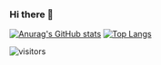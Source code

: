 ### Hi there 👋
[![Anurag's GitHub stats](https://github-readme-stats.vercel.app/api?username=MathewsJosh&count_private=true&show_icons=true&title_color=000000&bg_color=7caae7,316ebf,0064f3,8e55e7&repo=CG2021-1)](https://github.com/anuraghazra/github-readme-stats)
[![Top Langs](https://github-readme-stats.vercel.app/api/top-langs/?username=MathewsJosh&theme=vue&layout=compact)](https://github.com/anuraghazra/github-readme-stats)

![visitors](https://visitor-badge.glitch.me/badge?page_id=$MathewsJosh.$MathewsJosh)
<!--
**MathewsJosh/MathewsJosh** is a ✨ _special_ ✨ repository because its `README.md` (this file) appears on your GitHub profile.

Here are some ideas to get you started:

- 🔭 I’m currently working on ...
- 🌱 I’m currently learning ...
- 👯 I’m looking to collaborate on ...
- 🤔 I’m looking for help with ...
- 💬 Ask me about ...
- 📫 How to reach me: ...
- 😄 Pronouns: ...
- ⚡ Fun fact: ...
-->

